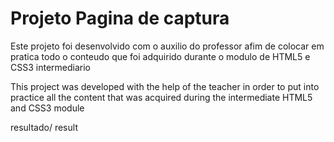 <h1> Projeto Pagina de captura</h1>


<p> Este projeto foi desenvolvido com o auxilio do professor afim de colocar em pratica todo o conteudo que foi adquirido durante o modulo de HTML5 e CSS3 intermediario </p> 

<p> This project was developed with the help of the teacher in order to put into practice all the content that was acquired during the intermediate HTML5 and CSS3 module</p>


resultado/ result


